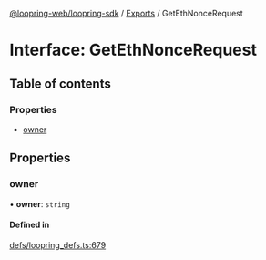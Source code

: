 [@loopring-web/loopring-sdk](../README.md) / [Exports](../modules.md) / GetEthNonceRequest

# Interface: GetEthNonceRequest

## Table of contents

### Properties

- [owner](GetEthNonceRequest.md#owner)

## Properties

### owner

• **owner**: `string`

#### Defined in

[defs/loopring_defs.ts:679](https://github.com/Loopring/loopring_sdk/blob/a4b843d/src/defs/loopring_defs.ts#L679)

